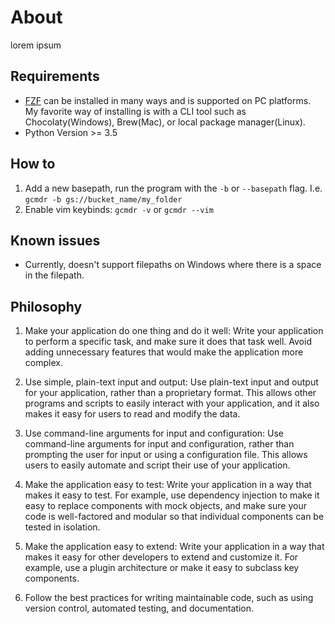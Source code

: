 # About

lorem ipsum

## Requirements

- [FZF](https://github.com/junegunn/fzf.git) can be installed in many ways and is supported on PC platforms.  My favorite way of installing is with a CLI tool such as Chocolaty(Windows), Brew(Mac), or local package manager(Linux).
- Python Version >= 3.5

## How to

1. Add a new basepath, run the program with the `-b` or `--basepath` flag.  I.e. `gcmdr -b gs://bucket_name/my_folder`
2. Enable vim keybinds: `gcmdr -v` or `gcmdr --vim`

## Known issues

- Currently, doesn't support filepaths on Windows where there is a space in the filepath.

## Philosophy

1. Make your application do one thing and do it well: Write your application to perform a specific task, and make sure it does that task well. Avoid adding unnecessary features that would make the application more complex.

2. Use simple, plain-text input and output: Use plain-text input and output for your application, rather than a proprietary format. This allows other programs and scripts to easily interact with your application, and it also makes it easy for users to read and modify the data.

3. Use command-line arguments for input and configuration: Use command-line arguments for input and configuration, rather than prompting the user for input or using a configuration file. This allows users to easily automate and script their use of your application.

4. Make the application easy to test: Write your application in a way that makes it easy to test. For example, use dependency injection to make it easy to replace components with mock objects, and make sure your code is well-factored and modular so that individual components can be tested in isolation.

5. Make the application easy to extend: Write your application in a way that makes it easy for other developers to extend and customize it. For example, use a plugin architecture or make it easy to subclass key components.

6. Follow the best practices for writing maintainable code, such as using version control, automated testing, and documentation.  
